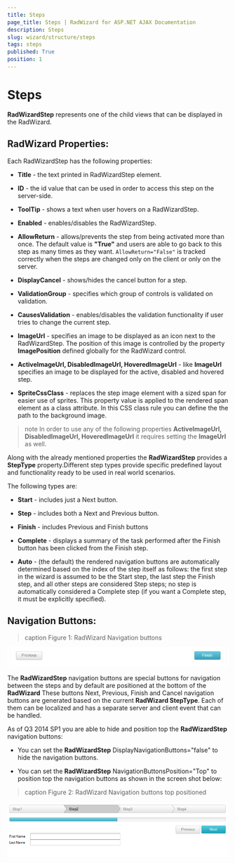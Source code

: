 ```yaml
---
title: Steps
page_title: Steps | RadWizard for ASP.NET AJAX Documentation
description: Steps
slug: wizard/structure/steps
tags: steps
published: True
position: 1
---
```


# Steps



**RadWizardStep** represents one of the child views that can be displayed in the RadWizard.

## RadWizard Properties:

Each RadWizardStep has the following properties:

* **Title** - the text printed in RadWizardStep element.

* **ID** - the id value that can be used in order to access this step on the server-side.

* **ToolTip** - shows a text when user hovers on a RadWizardStep.

* **Enabled** - enables/disables the RadWizardStep.

* **AllowReturn** - allows/prevents the step from being activated more than once. The default value is **"True"** and users are able to go back to this step as many times as they want. `AllowReturn="False"` is tracked correctly when the steps are changed only on the client or only on the server.

* **DisplayCancel** - shows/hides the cancel button for a step.

* **ValidationGroup** - specifies which group of controls is validated on validation.

* **CausesValidation** - enables/disables the validation functionality if user tries to change the current step.

* **ImageUrl** - specifies an image to be displayed as an icon next to the RadWizardStep. The position of this image is controlled by the property **ImagePosition** defined globally for the RadWizard control.

* **ActiveImageUrl, DisabledImageUrl, HoveredImageUrl** - like **ImageUrl** specifies an image to be displayed for the active, disabled and hovered step.

* **SpriteCssClass** - replaces the step image element with a sized span for easier use of sprites. This property value is applied to the rendered span element as a class attribute. In this CSS class rule you can define the the path to the background image.

>note In order to use any of the following properties **ActiveImageUrl, DisabledImageUrl, HoveredImageUrl** it requires setting the **ImageUrl** as well.
>


Along with the already mentioned properties the **RadWizardStep** provides a **StepType** property.Different step types provide specific predefined layout and functionality ready to be used in real world scenarios.

The following types are:

* **Start** - includes just a Next button.

* **Step** - includes both a Next and Previous button.

* **Finish** - includes Previous and Finish buttons

* **Complete** - displays a summary of the task performed after the Finish button has been clicked from the Finish step.

* **Auto** - (the default) the rendered navigation buttons are automatically determined based on the index of the step itself as follows: the first step in the wizard is assumed to be the Start step, the last step the Finish step, and all other steps are considered Step steps; no step is automatically considered a Complete step (if you want a Complete step, it must be explicitly specified).

## Navigation Buttons:
>caption Figure 1: RadWizard Navigation buttons

![wizard-navigation-buttons](images/wizard-navigation-buttons.png)

The **RadWizardStep** navigation buttons are special buttons for navigation between the steps and by default are positioned at the bottom of the **RadWizard** These buttons Next, Previous, Finish and Cancel navigation buttons are generated based on the current **RadWizard StepType**. Each of them can be localized and has a separate server and client event that can be handled.

As of Q3 2014 SP1 you are able to hide and position top the **RadWizardStep** navigation buttons:

* You can set the **RadWizardStep** DisplayNavigationButtons="false" to hide the navigation buttons.

* You can set the **RadWizardStep** NavigationButtonsPosition="Top" to position top the navigation buttons as shown in the screen shot below:
>caption Figure 2: RadWizard Navigation buttons top positioned

![wizard-navigation-buttons-top](images/wizard-navigation-buttons-top.png)
